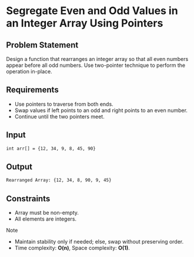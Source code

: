 # Segregate Even and Odd Values in an Integer Array Using Pointers

## Problem Statement

Design a function that rearranges an integer array so that all even numbers appear before all odd numbers. Use two-pointer technique to perform the operation in-place.

## Requirements

- Use pointers to traverse from both ends.
- Swap values if left points to an odd and right points to an even number.
- Continue until the two pointers meet.

## Input

```bash
int arr[] = {12, 34, 9, 8, 45, 90}
```

## Output

```bash
Rearranged Array: {12, 34, 8, 90, 9, 45}
```

## Constraints

- Array must be non-empty.
- All elements are integers.

> [!NOTE]
>
> - Maintain stability only if needed; else, swap without preserving order.
> - Time complexity: **O(n)**, Space complexity: **O(1)**.
